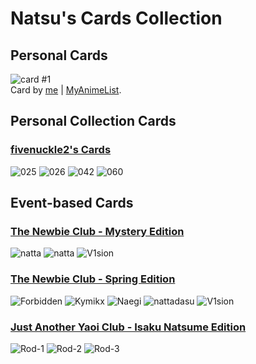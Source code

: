 # Natsu\'s Cards Collection

## Personal Cards
![card #1](SSS-1-r.png)<br />
Card by [me](https://github.com/nattadasu) | [MyAnimeList](https://myanimelist.net/profile/nattadasu).

## Personal Collection Cards
### [fivenuckle2\'s Cards](https://myanimelist.net/blog.php?eid=829898)
![025](fntwo042020/025.png) ![026](fntwo042020/026.png) ![042](fntwo042020/042.png) ![060](fntwo042020/060.png)

## Event-based Cards
### [The Newbie Club - Mystery Edition](https://myanimelist.net/forum/?topicid=1835337)
![natta](tnc042020/nattadasu-A.gif) ![natta](tnc042020/nattadasu-B.gif) ![V1sion](tnc042020/V1sion.png)
### [The Newbie Club - Spring Edition](https://myanimelist.net/forum/?topicid=1830956)
![Forbidden](tnc032020/Forbidden.png) ![Kymikx](tnc032020/Kymikx.gif) ![Naegi](tnc032020/Naegi.png) ![nattadasu](tnc032020/nattadasu.png) ![V1sion](tnc032020/V1sion.png)
### [Just Another Yaoi Club - Isaku Natsume Edition](url=https://myanimelist.net/forum/?topicid=1830559)
![Rod-1](jayc032020/Rodicilous-1.png) ![Rod-2](jayc032020/Rodicilous-2.png) ![Rod-3](jayc032020/Rodicilous-3.png)